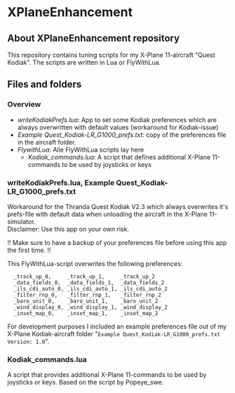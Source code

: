 # XPlaneEnhancement

## About XPlaneEnhancement repository

This repository contains tuning scripts for my X-Plane 11-aircraft "Quest Kodiak". The scripts are written in Lua or FlyWithLua. 


## Files and folders

### Overview
* *writeKodiakPrefs.lua*: App to set some Kodiak preferences which are always overwritten with default values (workaround for Kodiak-issue)
* *Example Quest_Kodiak-LR_G1000_prefs.txt*: copy of the preferences file in the aircraft folder.
* *FlywithLua*: Alle FlyWithLua scripts lay here
  * *Kodiak_commands.lua*: A script that defines additional X-Plane 11-commands to be used by joysticks or keys

### writeKodiakPrefs.lua, Example Quest_Kodiak-LR_G1000_prefs.txt

Workaround for the Thranda Quest Kodiak V2.3 which always overwrites it's prefs-file with
default data when unloading the aircraft in the X-Plane 11-simulator.  
Disclaimer: Use this app on your own risk.

!! Make sure to have a backup of your preferences file before using this app the first time. !!

This FlyWithLua-script overwrites the following preferences:
```
  _track_up_0,     _track_up_1,     _track_up_2
  _data_fields_0,  _data_fields_1,  _data_fields_2
  _ils_cdi_auto_0, _ils_cdi_auto_1, _ils_cdi_auto_2
  _filter_rnp_0,   _filter_rnp_1,   _filter_rnp_2
  _baro_unit_0,    _baro_unit_1,    _baro_unit_2
  _wind_display_0, _wind_display_1, _wind_display_2
  _inset_map_0,    _inset_map_1,    _inset_map_2
```
For development purposes I included an example preferences file out of my X-Plane Kodiak-aircraft folder "`Example Quest_Kodiak-LR_G1000_prefs.txt
Version: 1.0`".

### Kodiak_commands.lua

A script that provides additional X-Plane 11-commands to be used by joysticks or keys. Based on the script by Popeye_swe.

